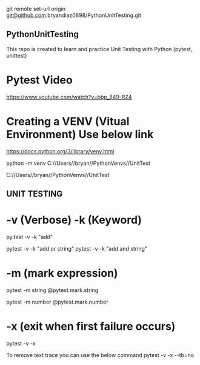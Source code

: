 git remote set-url origin git@github.com:bryandiaz0898/PythonUnitTesting.git

## PythonUnitTesting
This repo is created to learn and practice Unit Testing with Python (pytest, unittest)

# Pytest Video
https://www.youtube.com/watch?v=bbp_849-RZ4

# Creating a VENV (Vitual Environment) Use below link
https://docs.python.org/3/library/venv.html


python -m venv C://Users//bryan//PythonVenvs//UnitTest

C://Users//bryan//PythonVenvs//UnitTest

## UNIT TESTING

# -v (Verbose) -k (Keyword)
py.test -v -k "add"

pytest <file> -v -k "add or string"
pytest <file> -v -k "add and string"


# -m (mark expression)

pytest <file> -m string
@pytest.mark.string

pytest <file> -m number
@pytest.mark.number

# -x (exit when first failure occurs)
pytest -v -x

To remove text trace you can use the below command
pytest -v -x --tb=no